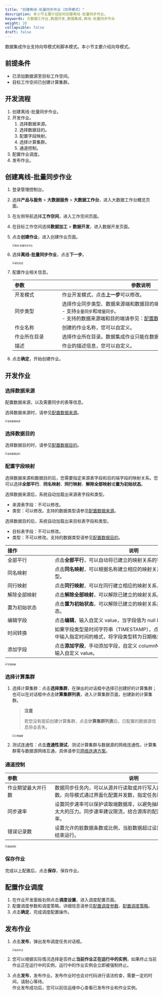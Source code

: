 ```yaml
---
title: "创建离线-批量同步作业（向导模式）"
description: 本小节主要介绍如何创建离线-批量同步作业。 
keywords: 大数据工作台,数据开发,数据集成,离线-批量同步作业
weight: 20
collapsible: false
draft: false
---
```


数据集成作业支持向导模式和脚本模式。本小节主要介绍向导模式。

## 前提条件

- 已添加数据源至目标工作空间。
- 目标工作空间已创建计算集群。

## 开发流程

1. 创建离线-批量同步作业。
2. 开发作业。
   1. 选择数据来源。
   2. 选择数据目的。
   3. 配置字段映射。
   4. 选择计算集群。
   5. 通道控制。
3. 配置作业调度。
4. 发布作业。

## 创建离线-批量同步作业

1. 登录管理控制台。
2. 选择**产品与服务** > **大数据服务** > **大数据工作台**，进入大数据工作台概览页面。
3. 在左侧导航选择**工作空间**，进入工作空间页面。
4. 在目标工作空间选择**数据加工** > **数据开发**，进入数据开发页面。
5. 点击**创建作业**，进入创建作业页面。

   <img src="/bigdata/dataomnis/_images/integration_job_offline_choose_model.png" alt="离线-批量同步作业" style="zoom:50%;" />

6. 选择**离线-批量同步作业**，点击**下一步**。
   
   <img src="/bigdata/dataomnis/_images/integration_job_offline_basic.png" alt="填写信息" style="zoom:50%;" />

7. 配置作业相关信息。

   | <span style="display:inline-block;width:140px">参数</span>  | <span style="display:inline-block;width:520px">参数说明</span>  |
   | :------------- | ------------------------------------------------------------ |
   | 开发模式 |  作业开发模式，点击**上一步**可以修改。              |
   | 同步类型 |  选择作业同步类型、数据来源端和数据目的端的数据源类型。<br>- 支持`全量同步`和`增量同步`。<br>- 支持的数据来源端和目的端请参见：[配置数据来源](/bigdata/dataomnis/manual/integration_job/cfg_source/)、[配置数据目的](/bigdata/dataomnis/manual/integration_job/cfg_sink/)。             |
   | 作业名称 |  创建的作业名称，您可以自定义。              |
   | 作业所在目录    | 选择作业所在目录。数据集成作业只能在数据集成目录和其子目录下。  |
   | 描述    |  作业的描述信息，您可以自定义。 |

8. 点击**确定**，开始创建作业。

## 开发作业

### 选择数据来源

配置数据来源，以及需要同步的表等信息。

选择数据来源时，请参见[配置数据来源](/bigdata/dataomnis/manual/integration_job/cfg_source/)。

<img src="/bigdata/dataomnis/_images/integration_job_offline_1_choose_source.png" alt="选择数据来源" style="zoom:50%;" />

### 选择数据目的

选择数据目的时，请参见[配置数据目的](/bigdata/dataomnis/manual/integration_job/cfg_sink/)。

<img src="/bigdata/dataomnis/_images/integration_job_offline_1_choose_sink.png" alt="选择数据目的" style="zoom:50%;" />

### 配置字段映射

选择数据来源和数据目的后，您需要指定来源表字段和目的端字段的映射关系。您可以选择**全部平行**、**同名映射**、**同行映射**、**解除全部映射**或**置为初始状态**。

选择数据来源后，系统自动加载出来源表字段和类型。
- 来源表字段：不可以修改。
- 类型：可以修改。支持的数据类型请参见[配置数据来源](/bigdata/dataomnis/manual/integration_job/cfg_source/)。

选择数据目的后，系统自动加载出来目标表字段和类型。
- 目标表字段：不可以修改。
- 类型：不可以修改。支持的数据类型请参见[配置数据目的](/bigdata/dataomnis/manual/integration_job/cfg_sink/)。

| <span style="display:inline-block;width:140px">操作</span> | <span style="display:inline-block;width:520px">说明</span>   |
| :--------------------------------------------------------- | ------------------------------------------------------------ |
| 全部平行                                                   | 点击**全部平行**，可以自动将已建立的映射关系的字段调整到同行。 |
| 同名映射                                                   | 点击**同名映射**，可以根据名称建立相应的映射关系，请注意匹配数据类型。 |
| 同行映射                                                   | 点击**同行映射**，可以在同行建立相应的映射关系，请注意匹配数据类型。 |
| 解除全部映射                                               | 点击**解除全部映射**，可以解除已建立的映射关系。             |
| 置为初始状态                                               | 点击**置为初始状态**，可以解除已建立的映射关系并恢复字段排序为初始状态。 |
| 编辑字段                                                   | 点击**编辑**，输入自定义 value，当字段值为 null 时，会返回此 value 值。 |
| 时间转换                                                   | 如果字段类型是时间字符串（TIMESTAMP），点击**时间转换**，可以在弹框中输入指定时间的格式，将字段类型转为日期格式返回。 |
| 添加字段                                                   | 点击**添加字段**，手动添加字段，自定义 columnName、columnType，并输入自定义 value。 |

<img src="/bigdata/dataomnis/_images/integration_job_offline_1_map.png" alt="字段映射" style="zoom:50%;" />

### 选择计算集群

1. 选择计算集群：点击**选择集群**，在弹出的对话框中选择已创建好的计算集群；也可以在对话框中点击**计算集群列表**，进入计算集群页面，创建新的计算集群。 

    > **注意**
    >  
    > 若您没有提前创建计算集群，点击**计算集群列表**后，已配置的数据源信息将会丢失。

   <img src="/bigdata/dataomnis/_images/integration_job_offline_1_flink-cluster.png" alt="计算集群" style="zoom:50%;" />

2. 测试连通性：点击**连通性测试**，测试计算集群与数据源的网络连通性。计算集群需与数据源网络互通，具体请参见[网络连通方案](/bigdata/dataomnis/manual/connect/)。

### 通道控制

| <span style="display:inline-block;width:140px">参数</span>  | <span style="display:inline-block;width:520px">说明</span>  |
| :------------- | ---------------------------------------------------------- |
| 作业期望最大并行数   | 数据同步任务内，可以从源并行读取或并行写入数据存储端的最大线程数。向导模式通过界面化配置并发数，指定任务所使用的并行度。 |
| 同步速率     | 设置同步速率可以保护读取端数据库，以避免抽取速度过大，给源库造成太大的压力。同步速率建议限流，结合源库的配置，请合理配置抽取速率。  |
| 错误记录数     | 设置允许的脏数据条数或比例，当脏数据超过设置的阈值时，作业将自动结束运行。 |

<img src="/bigdata/dataomnis/_images/integration_job_offline_1_dirty-data.png" alt="通道控制" style="zoom:50%;" />

### 保存作业

完成以上配置后，点击**保存**，保存作业。

## 配置作业调度

1. 在作业开发面板右侧点击**调度设置**，进入调度配置页面。
2. 配置调度参数和调度策略。详细信息请参见[配置调度参数](../../schedule/para)、[配置调度策略](../../schedule/time)。   
3. 点击**确定**，完成调度配置操作。

## 发布作业

1. 点击**发布**，弹出发布调度任务对话框。

   <img src="/bigdata/dataomnis/_images/publish_job.png" alt="发布作业" style="zoom:50%;" />

2. 您可以根据实际情况选择是否终止**当前作业正在运行中的实例**，如果终止当前作业正在运行中的实例，运行中的作业实例会立即被强制终止。
3. 点击**发布**，发布作业。发布作业时也会对代码进行语法检查，需要一定的时间，请耐心等待。   
   作业发布成功后，您可以前往运维中心查看已发布作业和作业实例。